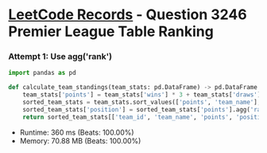# [LeetCode Records](../../README.md) - Question 3246 Premier League Table Ranking

### Attempt 1: Use agg('rank')
```py
import pandas as pd

def calculate_team_standings(team_stats: pd.DataFrame) -> pd.DataFrame:
    team_stats['points'] = team_stats['wins'] * 3 + team_stats['draws']
    sorted_team_stats = team_stats.sort_values(['points', 'team_name'], ascending=[False, True])
    sorted_team_stats['position'] = sorted_team_stats['points'].agg('rank', method='min', ascending=False)
    return sorted_team_stats[['team_id', 'team_name', 'points', 'position']]
```
- Runtime: 360 ms (Beats: 100.00%)
- Memory: 70.88 MB (Beats: 100.00%)

<br>
